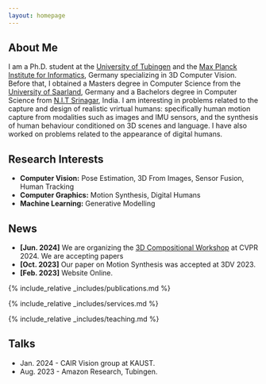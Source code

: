 ```yaml
---
layout: homepage
---
```


## About Me

I am a Ph.D. student at the <a href="https://tuebingen.ai/"> University of Tubingen</a> and the <a href="https://www.mpi-inf.mpg.de/departments/computer-vision-and-machine-learning">Max Planck Institute for Informatics</a>, Germany specializing in 3D Computer Vision. Before that, I obtained a Masters degree in Computer Science from the <a href="https://saarland-informatics-campus.de/en/">University of Saarland</a>, Germany and a Bachelors degree in Computer Science from <a href="https://nitsri.ac.in/Department/Deptindex.aspx?page=a&ItemID=cs&nDeptID=cs">N.I.T Srinagar</a>, India. I am interesting in problems related to the capture and design of realistic vrirtual humans: specifically human motion capture from modalities such as images and IMU sensors, and the synthesis of human behaviour conditioned on 3D scenes and language. I have also worked on problems related to the appearance of digital humans.

## Research Interests

- **Computer Vision:** Pose Estimation, 3D From Images, Sensor Fusion, Human Tracking
- **Computer Graphics:** Motion Synthesis, Digital Humans
- **Machine Learning:** Generative Modelling

## News
- **[Jun. 2024]** We are organizing the <a href="https://3dcompat-dataset.org/workshop/C3DV24/">3D Compositional Workshop</a> at CVPR 2024. We are accepting papers
- **[Oct. 2023]** Our paper on Motion Synthesis was accepted at 3DV 2023.
- **[Feb. 2023]** Website Online.

{% include_relative _includes/publications.md %}

{% include_relative _includes/services.md %}

{% include_relative _includes/teaching.md %}


## Talks

- Jan. 2024 - CAIR Vision group at KAUST.
- Aug. 2023 - Amazon Research, Tubingen.
